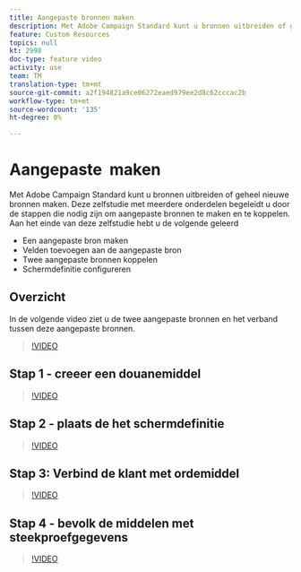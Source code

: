 ```yaml
---
title: Aangepaste bronnen maken
description: Met Adobe Campaign Standard kunt u bronnen uitbreiden of geheel nieuwe bronnen maken. Deze zelfstudie met meerdere onderdelen begeleidt u door de stappen die nodig zijn om aangepaste bronnen te maken en te koppelen.
feature: Custom Resources
topics: null
kt: 2998
doc-type: feature video
activity: use
team: TM
translation-type: tm+mt
source-git-commit: a2f194821a9ce06272eaed979ee2d8c62cccac2b
workflow-type: tm+mt
source-wordcount: '135'
ht-degree: 0%

---
```



# Aangepaste &#x200B; maken

Met Adobe Campaign Standard kunt u bronnen uitbreiden of geheel nieuwe bronnen maken. Deze zelfstudie met meerdere onderdelen begeleidt u door de stappen die nodig zijn om aangepaste bronnen te maken en te koppelen. Aan het einde van deze zelfstudie hebt u de volgende &#x200B; geleerd

* Een aangepaste bron maken
* Velden toevoegen aan de aangepaste bron
* Twee aangepaste bronnen koppelen
* Schermdefinitie configureren

## Overzicht

In de volgende video ziet u de twee aangepaste bronnen en het verband tussen deze aangepaste bronnen. &#x200B;
>[!VIDEO](https://video.tv.adobe.com/v/27715?quality=9)

## Stap 1 - creeer een douanemiddel

>[!VIDEO](https://video.tv.adobe.com/v/27716?quality=9)

## Stap 2 - plaats de het schermdefinitie

>[!VIDEO](https://video.tv.adobe.com/v/27713?quality=9)

## Stap 3: Verbind de klant met ordemiddel

>[!VIDEO](https://video.tv.adobe.com/v/27712?quality=9)

## Stap 4 - bevolk de middelen met steekproefgegevens

>[!VIDEO](https://video.tv.adobe.com/v/27714?quality=9)
